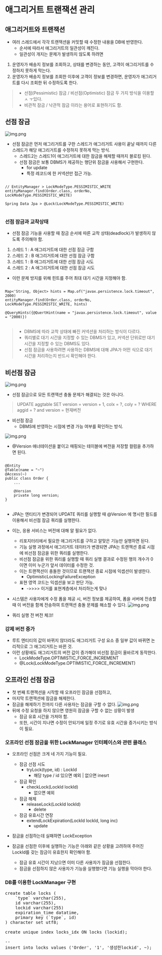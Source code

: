 # 애그리거트 트랜잭션 관리

## 애그리거트와 트랜잭션
- 여러 스레드에서 각각 트랜잭션을 커밋할 때 수정한 내용을 DB에 반영한다.
  - 순서에 따라서 애그리거트의 일관성이 깨진다.
  - 일관성이 개지는 문제가 발생하지 않도록 하려면
1. 운영자가 배송지 정보를 조회하고, 상태를 변경하는 동안, 고객이 애그리거트를 수정하지 못하게 막는다.
2. 운영자가 배송지 정보를 조회한 이후에 고객이 정보를 변경하면, 운영자가 애그리거트를 다시 조회한 뒤 수정하도록 한다.

> - 선점(Pessimistic) 잠금 / 비선점(Optimistic) 잠금 두 가지 방식을 이용할 ㅅ ㅜ있다.
> - 비관적 잠금 / 낙관적 잠금 이라는 용어로 표현하기도 함.

## 선점 잠금
![img.png](img/img.png)

- 선점 잠금은 먼저 애그리거트를 구한 스레드가 애그리거트 사용이 끝날 때까지 다른 스레드가 해당 애그리거트를 수정하지 못하게 막는 방식.
  - 스레드2는 스레드1이 애그리거트에 대한 잠금을 해제할 때까지 블로킹 된다.
  - 선점 잠금은 보통 DBMS가 제공하는 행단위 잠금을 사용해서 구현한다.
    - for update
    - 특정 레코드에 한 커넥션만 접근 가능.

<pre>
<code>
// EntityManager > LockModeType.PESSIMISTIC_WRITE
entityManager.find(Order.class, orderNo, LockModeType.PESSIMISTIC_WRITE)

Spring Data Jpa > @Lock(LockModeType.PESSIMISTIC_WRITE)
</code>
</pre>


### 선점 잠금과 교착상태
- 선점 잠금 기능을 사용할 때 잠금 순서에 따른 교착 상태(deadlock)가 발생하지 않도록 주의해야 함.

1. 스레드 1 : A 애그리거트에 대한 선점 잠금 구함
2. 스레드 2 : B 애그리거트에 대한 선점 잠금 구함
3. 스레드 1 : B 애그리거트에 대한 선점 잠금 시도
3. 스레드 2 : A 애그리거트에 대한 선점 잠금 시도

- 이런 문제 방지를 위해 힌트를 주어 최대 대기 시간을 지정해야 함.
<pre>
<code>
Map<'String, Object> hints = Map.of("javax.persistence.lock.timeout", 2000)
entityManager.find(Order.class, orderNo, LockModeType.PESSIMISTIC_WRITE, hints)

@QueryHints({@QuertHint(name = "javax.persistence.lock.timeout", value = "2000)})
</code>
</pre>

> - DBMS에 따라 교착 상태에 빠진 커넥션을 처리하는 방식이 다르다.
> - 쿼리별로 대기 시간을 지정할 수 있는 DBMS가 있고, 커넥션 단위로만 대기 시간을 지정할 수 있는 DBMS도 있다.
> - 선점 잠금을 사용하려면 사용하는 DBMS에 대해 JPA가 어떤 식으로 대기 시간을 처리하는지 반드시 확인해야 한다.

## 비선점 잠금
  ![img.png](img/img_1.png)
- 선점 잠금으로 모든 트랜잭션 충돌 문제가 해결되는 것은 아니다.

> UPDATE aggtable SET version = version + 1, colx = ?, coly = ? WHERE aggid = ? and version = 현재버전
- 비선점 잠금
  - DBMS에 반영하는 시점에 변경 가능 여부를 확인하는 방식.

![img.png](img/img_2.png)

- @Version 애너테이션을 붙이고 매핑되는 테이블에 버전을 저장할 컬럼을 추가하면 된다.

<pre>
<code>
@Entity
@Table(name = "~")
@Access(~)
public class Order {
    ...

    @Version
    private long version;
}
</code>
</pre>

- JPA는 엔티티가 변경되어 UPDATE 쿼리를 실행할 때 @Version 에 명시한 필드를 이용해서 비선점 잠금 쿼리를 실행한다.
- 이는, 응용 서비스는 버전에 대해 알 필요가 없다.
    - 리포지터리에서 필요한 애그리거트를 구하고 알맞은 기능만 실행하면 된다.
    - 기능 실행 과정에서 애그리거트 데이터가 변경되면 JPA는 트랜잭션 종료 시점에 비선점 잠금을 위한 쿼리를 실행한다.
  - 비선점 잠금을 위한 쿼리를 실행할 때 쿼리 실행 결과로 수정된 행의 개수가 0 이면 이미 누군가 앞서 데이터를 수정한 것.
  - 이는 트랜잭션이 충돌한 것이므로 트랜잭션 종료 시점에 익셉션이 발생한다.
      - OptimisticLockingFailureException
  - 표현 영역 코드는 익셉션을 보고 판단 가능.
      -  ->>>> 이거를 표현계층에서 처리하는게 맞나

- 시스템은 사용자에게 수정 폼을 제공 시, 버전 정보를 제공하여, 폼을 서버에 전송할 때 이 버전을 함께 전송하여 트랜잭션 충돌 문제를 해소할 수 있다.
  ![img.png](img/img_3.png)
- 쿼리 실행 전 버전 체크!

### 강제 버전 증가
- 루트 엔티티의 값이 바뀌지 않더라도 애그리거트 구성 요소 중 일부 값이 바뀌면 논리적으로 그 애그리거트는 바뀐 것.
- 이런 상황에도 애그리거트의 버전 값이 증가해야 비선점 잠금이 올바르게 동작한다.
    - LockModeType.OPTIMISTIC_FORCE_INCREMENT
    - @Lock(LockModeType.OPTIMISTIC_FORCE_INCREMENT)

## 오프라인 선점 잠금
- 첫 번째 트랜잭션을 시작할 때 오프라인 잠금을 선점하고,
- 마지막 트랜잭션에 잠금을 해제한다.
- 잠금을 해제하기 전까지 다른 사용자는 잠금을 구할 수 없다.
  ![img.png](img/img_4.png)
- 뒤에 수정 요청을 하지 않으면 영원히 잠금을 구할 수 없는 상황이 발생
  - 잠금 유효 시간을 가져야 함.
  - 또한, 시간이 지나면 수정이 안되기에 일정 주기로 유효 시간을 증가시키는 방식이 필요.

### 오프라인 선점 잠금을 위한 LockManager 인터페이스와 관련 클래스
- 오프라인 선점은 크게 네 가지 기능이 필요.
  - 잠금 선점 시도
    - tryLock(type, id) : LockId
      - 해당 type / id 있으면 예외 | 없으면 inesrt
  - 잠금 확인
    - checkLock(LockId lockId)
      - 없으면 예외
  - 잠금 해제
    - releaseLock(LockId lockId)
      - delete
  - 잠금 유효시간 연장
    - extendLockExpiration(LockId lockId, long inc)
      - update

- 잠금을 선점하는데 실패하면 LockException
- 잠금을 선점한 이후에 실행하는 기능은 아래와 같은 상황을 고려하여 주어진 LockId를 갖는 잠금이 유효한지 확인해야 함.
  - 잠금 유효 시간이 지났으면 이미 다른 사용자가 잠금을 선점한다.
  - 잠금을 선점하지 않은 사용자가 기능을 실행했다면 기능 실행을 막아야 한다.

### DB를 이용한 LockManager 구현
<pre>
create table locks (
    `type` varchar(255),
    id varchar(255),
    lockid varchar(255)
    expiration_time datatime,
    primary key (`type`, id)
) character set utf8;

create unique index locks_idx ON locks (lockid);

--
insert into locks values ('Order', '1', '생성한lockid', ~);
</pre>